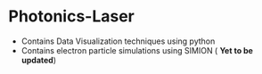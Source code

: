 # Photonics-Laser
* Contains Data Visualization techniques using python
* Contains electron particle simulations using SIMION (
**Yet to be updated**)
